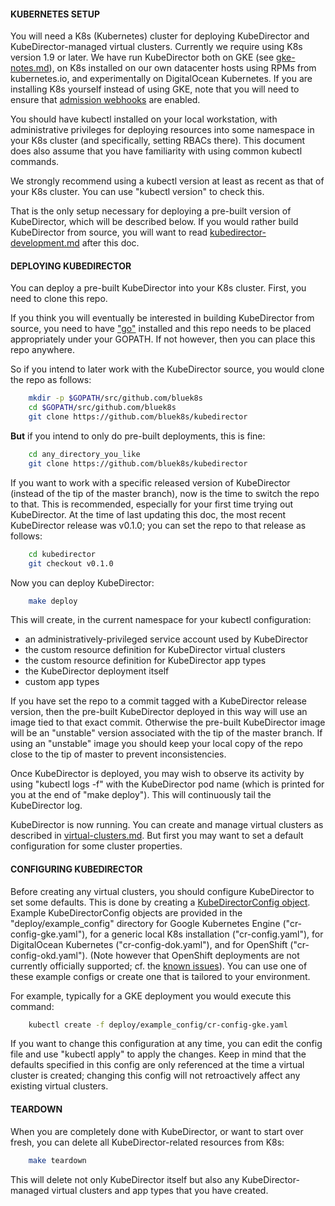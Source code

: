 #### KUBERNETES SETUP

You will need a K8s (Kubernetes) cluster for deploying KubeDirector and KubeDirector-managed virtual clusters. Currently we require using K8s version 1.9 or later. We have run KubeDirector both on GKE (see [gke-notes.md](gke-notes.md)), on K8s installed on our own datacenter hosts using RPMs from kubernetes.io, and experimentally on DigitalOcean Kubernetes. If you are installing K8s yourself instead of using GKE, note that you will need to ensure that [admission webhooks](https://kubernetes.io/docs/reference/access-authn-authz/extensible-admission-controllers/#prerequisites) are enabled.

You should have kubectl installed on your local workstation, with administrative privileges for deploying resources into some namespace in your K8s cluster (and specifically, setting RBACs there). This document does also assume that you have familiarity with using common kubectl commands.

We strongly recommend using a kubectl version at least as recent as that of your K8s cluster. You can use "kubectl version" to check this.

That is the only setup necessary for deploying a pre-built version of KubeDirector, which will be described below. If you would rather build KubeDirector from source, you will want to read [kubedirector-development.md](kubedirector-development.md) after this doc.

#### DEPLOYING KUBEDIRECTOR

You can deploy a pre-built KubeDirector into your K8s cluster. First, you need to clone this repo.

If you think you will eventually be interested in building KubeDirector from source, you need to have ["go"](https://golang.org/) installed and this repo needs to be placed appropriately under your GOPATH. If not however, then you can place this repo anywhere.

So if you intend to later work with the KubeDirector source, you would clone the repo as follows:
```bash
    mkdir -p $GOPATH/src/github.com/bluek8s
    cd $GOPATH/src/github.com/bluek8s
    git clone https://github.com/bluek8s/kubedirector
```
**But** if you intend to only do pre-built deployments, this is fine:
```bash
    cd any_directory_you_like
    git clone https://github.com/bluek8s/kubedirector
```

If you want to work with a specific released version of KubeDirector (instead of the tip of the master branch), now is the time to switch the repo to that. This is recommended, especially for your first time trying out KubeDirector. At the time of last updating this doc, the most recent KubeDirector release was v0.1.0; you can set the repo to that release as follows:
```bash
    cd kubedirector
    git checkout v0.1.0
```

Now you can deploy KubeDirector:
```bash
    make deploy
```

This will create, in the current namespace for your kubectl configuration:
* an administratively-privileged service account used by KubeDirector
* the custom resource definition for KubeDirector virtual clusters
* the custom resource definition for KubeDirector app types
* the KubeDirector deployment itself
* custom app types

If you have set the repo to a commit tagged with a KubeDirector release version, then the pre-built KubeDirector deployed in this way will use an image tied to that exact commit. Otherwise the pre-built KubeDirector image will be an "unstable" version associated with the tip of the master branch. If using an "unstable" image you should keep your local copy of the repo close to the tip of master to prevent inconsistencies.

Once KubeDirector is deployed, you may wish to observe its activity by using "kubectl logs -f" with the KubeDirector pod name (which is printed for you at the end of "make deploy"). This will continuously tail the KubeDirector log.

KubeDirector is now running. You can create and manage virtual clusters as described in [virtual-clusters.md](virtual-clusters.md). But first you may want to set a default configuration for some cluster properties.

#### CONFIGURING KUBEDIRECTOR

Before creating any virtual clusters, you should configure KubeDirector to set some defaults. This is done by creating a [KubeDirectorConfig object](https://github.com/bluek8s/kubedirector/wiki/App-Definition-Authoring-for-KubeDirector). Example KubeDirectorConfig objects are provided in the "deploy/example_config" directory for Google Kubernetes Engine ("cr-config-gke.yaml"), for a generic local K8s installation ("cr-config.yaml"), for DigitalOcean Kubernetes ("cr-config-dok.yaml"), and for OpenShift ("cr-config-okd.yaml"). (Note however that OpenShift deployments are not currently officially supported; cf. the [known issues](https://github.com/bluek8s/kubedirector/issues/1)). You can use one of these example configs or create one that is tailored to your environment.

For example, typically for a GKE deployment you would execute this command:
```bash
    kubectl create -f deploy/example_config/cr-config-gke.yaml
```

If you want to change this configuration at any time, you can edit the config file and use "kubectl apply" to apply the changes. Keep in mind that the defaults specified in this config are only referenced at the time a virtual cluster is created; changing this config will not retroactively affect any existing virtual clusters.

#### TEARDOWN

When you are completely done with KubeDirector, or want to start over fresh, you can delete all KubeDirector-related resources from K8s:
```bash
    make teardown
```

This will delete not only KubeDirector itself but also any KubeDirector-managed virtual clusters and app types that you have created.
